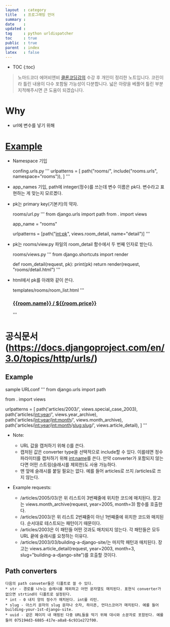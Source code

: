 ```yaml
---
layout  : category
title   : 프로그래밍 언어
summary :
date    : 
updated : 
tag     : python urldispatcher
toc     : true
public  : true
parent  : index
latex   : false
---
```

* TOC
{:toc}

> 노마드코더 에어비앤비 [클론코딩강의](https://academy.nomadcoders.co/courses/637659/lectures/11906079) 수강 후 개인이 정리한 노트입니다. 코린이라 틀린 내용이 다수 포함될 가능성이 다분합니다. 넓은 아량을 베풀어 틀린 부분 지적해주시면 큰 도움이 되겠습니다.

# Why
* url에 변수를 넣기 위해

# [Example](https://github.com/nomadcoders/airbnb-clone/commit/81362b70afb5541cc1538a0b299d0b517c4af5b4)

* Namespace 기입

    confing.urls.py
    '''
    urlpatterns = [
        path("rooms/", include("rooms.urls", namespace="rooms")),
    ]
    '''

* app_names 기입, path에 integer(정수)를 쓰는데 변수 이름은 pk다. 변수라고 표현하는 게 맞는지 모르곘다.
* pk는 primary key(기본키)의 약자.

    rooms/url.py
    '''
    from django.urls import path
    from . import views

    app_name = "rooms"

    urlpatterns = [path("<int:pk>", views.room_detail, name="detail")]
    '''

* pk는 rooms/view.py 파일의 room_detail 함수에서 두 번째 인자로 받는다.

    rooms/views.py
    '''
    from django.shortcuts import render

    def room_detail(request, pk):
    print(pk)
    return render(request, "rooms/detail.html")
    '''

* html에서 pk를 아래와 같이 쓴다. 

    templates/rooms/room_list.html
    '''
    <h3>
        <a href="{% url "rooms:detail" room.pk %}">
            {{room.name}} / ${{room.price}}
        </a>
     </h3>
     '''
# 공식문서(https://docs.djangoproject.com/en/3.0/topics/http/urls/)

## Example

sample URLconf
'''
from django.urls import path

from . import views

urlpatterns = [
    path('articles/2003/', views.special_case_2003),
    path('articles/<int:year>/', views.year_archive),
    path('articles/<int:year>/<int:month>/', views.month_archive),
    path('articles/<int:year>/<int:month>/<slug:slug>/', views.article_detail),
]
'''

* Note:
    * URL 값을 캡처하기 위해 ()를 쓴다.
    * 캡처된 값은 converter type을 선택적으로 include할 수 있다. 이를테면 정수 파라미터를 캡처하기 위해 <int:name>를 쓴다.
    만약 converter가 포함되지 않는다면 어떤 스트링(슬래시를 제외한)도 사용 가능하다.
    * 맨 앞에 슬래시를 붙일 필요는 없다. 예를 들어 articles로 쓰지 /articles로 쓰지 않는다.

* Example requests:
    * /articles/2005/03/은 위 리스트이 3번째줄에 위치한 코드에 매치된다.
    장고는 views.month_archive(request, year=2005, month=3) 함수를 호출한다.
    * /articles/2003/은 위 리스트 2번쨰줄이 아닌 1번째줄에 위치한 코드와 매치된다. 순서대로 테스트되는 패턴이기 때문이다.
    * /articles/2003은 이 패턴들 어떤 것과도 매치되지 않는다. 각 패턴들은 모두 URL 끝에 슬래시를 요청하는 이유다.
    * /articles/2003/03/building-a-django-site/는 마지막 패턴과 매치된다.
    장고는 views.article_detail(request, year=2003, month=3, slug="building-a-django-site")를 호출할 것이다.
 
## Path converters
    다음의 path conveter들은 디폴트로 쓸 수 있다.
    * str - 경로를 나누는 슬래시를 제외하고 어떤 문자열도 매치된다. 표현식 converter가 없으면 strtind이 디폴트로 설정된다.
    * int - 0 내지 양의 정수가 매치된다. int를 리턴.
    * slug - 아스키 문자의 slug 문자나 숫자, 하이픈, 언더스코어가 매치된다. 예를 들어 building-your-1st-django-site.
    * uuid - 같은 페이지 내 매핑된 다중 URL들을 막기 위해 대시와 소문자로 포함된다. 예를 들어 075194d3-6885-417e-a8a8-6c931e272f00.
    